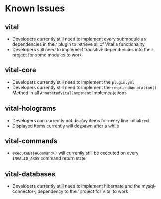 # Known Issues

## vital

- Developers currently still need to implement every submodule as dependencies in their plugin to retrieve all of
  Vital's functionality
- Developers still need to implement transitive dependencies into their project for some modules to work

## vital-core

- Developers currently still need to implement the `plugin.yml`
- Developers currently still need to implement the `requiredAnnotation()` Method in all `AnnotatedVitalComponent`
  Implementations

## vital-holograms

- Developers can currently not display items for every line initialized
- Displayed Items currently will despawn after a while

## vital-commands

- `executeBaseCommand()` will currently still be executed on every `INVALID_ARGS` command return state

## vital-databases

- Developers currently still need to implement hibernate and the mysql-connector-j dependency to their project for Vital
  to work